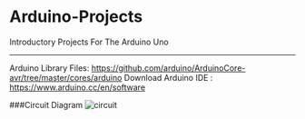 # Arduino-Projects
Introductory Projects For The Arduino Uno
***
Arduino Library Files: https://github.com/arduino/ArduinoCore-avr/tree/master/cores/arduino
Download Arduino IDE :  https://www.arduino.cc/en/software

###Circuit Diagram
![circuit](https://user-images.githubusercontent.com/73136662/194448758-e8b628eb-ade1-441d-b537-f18741fb578d.png)
